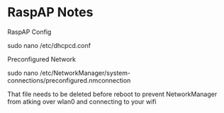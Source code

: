 # RaspAP Notes

RaspAP Config

sudo nano /etc/dhcpcd.conf

Preconfigured Network

sudo nano /etc/NetworkManager/system-connections/preconfigured.nmconnection

That file needs to be deleted before reboot to prevent NetworkManager from atking over wlan0 and connecting to your wifi
